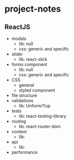 # project-notes

## ReactJS

- modals
  - lib: null
  - css: generic and specific
- slider
  - lib: react-slick
- forms component
  - lib: null
  - css: generic and specific
- CSS
  - general
  - styled component
- file structure
- validations
  - lib: Unform/Yup
- tests
  - lib: react-testing-library
- routing
  - lib: react-router-dom
- context
  - lib: 
- api
  - lib: 
- performance
  
